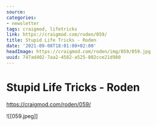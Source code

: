 ```yaml
---
source:
categories:
- newsletter
tags: craigmod, lifetricks
link: https://craigmod.com/roden/059/
title: Stupid Life Tricks - Roden
date: '2021-09-08T18:01:00+02:00'
headImage: https://craigmod.com/roden/img/059/059.jpg
uuid: 747ad402-7aa2-4582-a525-802cce21d980
---
```


# Stupid Life Tricks - Roden
https://craigmod.com/roden/059/

![[059.jpeg]]
